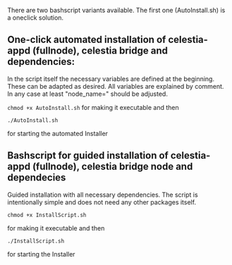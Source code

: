 There are two bashscript variants available. The first one (AutoInstall.sh) is a oneclick solution. 

## One-click automated installation of celestia-appd (fullnode), celestia bridge and dependencies:

In the script itself the necessary variables are defined at the beginning. 
These can be adapted as desired. All variables are explained by comment.
In any case at least "node_name=" should be adjusted.

```chmod +x AutoInstall.sh``` 
for making it executable and then

```./AutoInstall.sh```

for starting the automated Installer

## Bashscript for guided installation of celestia-appd (fullnode), celestia bridge node and dependecies

Guided installation with all necessary dependencies.
The script is intentionally simple and does not need any other packages itself.

```chmod +x InstallScript.sh``` 

for making it executable and then

```./InstallScript.sh```

for starting the Installer
